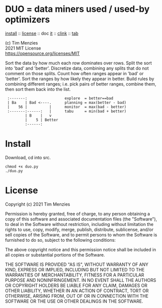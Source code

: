 # DUO = data miners used / used-by optimizers

[install](#install) ::
[license](#license)  ::
doc [it](http://menzies.us/it)  ::
    [clink](http://menzies.us/clink)  ::
    [tab](http://menzies.us/tab) 

(c) Tim Menzies    
2021 MIT License     
https://opensource.org/licenses/MIT

Sort the data by how much each row dominates over rows.  Split the
sort into 'bad' and 'better'.  Discretize data, combining any splits
that do not comment on those splits.  Count how often ranges appear
in 'bad' or 'better'.  Sort the ranges by how likely they appear
in better.  Build rules by combining different ranges; i.e. pick
pairs of better ranges, combine them, then sort them back into the
list.


     :-------:                 explore  = better==bad
     | Ba    | Bad <----.      planning = max(better - bad)
     |    56 |          |      monitor  = max(bad - better)
     :-------:------:   |      tabu     = min(bad + better)
             | B    |   v
             |    5 | Better
             :------:

# Install

Download, cd into src. 

    chmod +x duo.py
    ./duo.py

# License

Copyright (c) 2021 Tim Menzies 

Permission is hereby granted, free of charge, to any person obtaining
a copy of this software and associated documentation files (the
"Software"), to deal in the Software without restriction, including
without limitation the rights to use, copy, modify, merge, publish,
distribute, sublicense, and/or sell copies of the Software, and to
permit persons to whom the Software is furnished to do so, subject to
the following conditions:

The above copyright notice and this permission notice shall be
included in all copies or substantial portions of the Software.

THE SOFTWARE IS PROVIDED "AS IS", WITHOUT WARRANTY OF ANY KIND,
EXPRESS OR IMPLIED, INCLUDING BUT NOT LIMITED TO THE WARRANTIES OF
MERCHANTABILITY, FITNESS FOR A PARTICULAR PURPOSE AND
NONINFRINGEMENT. IN NO EVENT SHALL THE AUTHORS OR COPYRIGHT HOLDERS BE
LIABLE FOR ANY CLAIM, DAMAGES OR OTHER LIABILITY, WHETHER IN AN ACTION
OF CONTRACT, TORT OR OTHERWISE, ARISING FROM, OUT OF OR IN CONNECTION
WITH THE SOFTWARE OR THE USE OR OTHER DEALINGS IN THE SOFTWARE.

